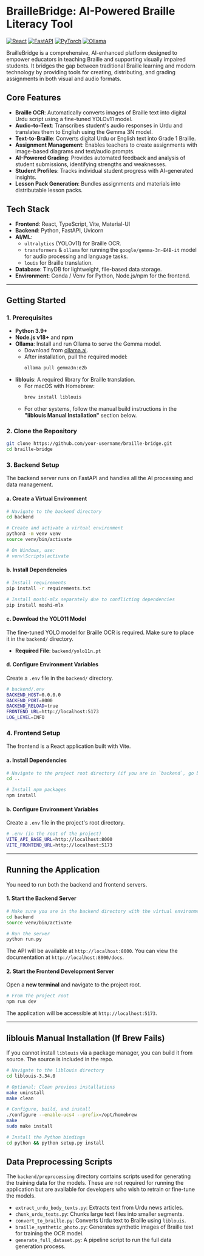 # BrailleBridge: AI-Powered Braille Literacy Tool

[![React](https://img.shields.io/badge/React-20232A?style=for-the-badge&logo=react&logoColor=61DAFB)](https://reactjs.org/)
[![FastAPI](https://img.shields.io/badge/FastAPI-005571?style=for-the-badge&logo=fastapi&logoColor=white)](https://fastapi.tiangolo.com/)
[![PyTorch](https://img.shields.io/badge/PyTorch-%23EE4C2C.svg?style=for-the-badge&logo=PyTorch&logoColor=white)](https://pytorch.org/)
[![Ollama](https://img.shields.io/badge/Ollama-000000?style=for-the-badge&logo=ollama&logoColor=white)](https://ollama.ai/)

BrailleBridge is a comprehensive, AI-enhanced platform designed to empower educators in teaching Braille and supporting visually impaired students. It bridges the gap between traditional Braille learning and modern technology by providing tools for creating, distributing, and grading assignments in both visual and audio formats.

## Core Features

-   **Braille OCR**: Automatically converts images of Braille text into digital Urdu script using a fine-tuned YOLOv11 model.
-   **Audio-to-Text**: Transcribes student's audio responses in Urdu and translates them to English using the Gemma 3N model.
-   **Text-to-Braille**: Converts digital Urdu or English text into Grade 1 Braille.
-   **Assignment Management**: Enables teachers to create assignments with image-based diagrams and text/audio prompts.
-   **AI-Powered Grading**: Provides automated feedback and analysis of student submissions, identifying strengths and weaknesses.
-   **Student Profiles**: Tracks individual student progress with AI-generated insights.
-   **Lesson Pack Generation**: Bundles assignments and materials into distributable lesson packs.

## Tech Stack

-   **Frontend**: React, TypeScript, Vite, Material-UI
-   **Backend**: Python, FastAPI, Uvicorn
-   **AI/ML**:
    -   `ultralytics` (YOLOv11) for Braille OCR.
    -   `transformers` & `ollama` for running the `google/gemma-3n-E4B-it` model for audio processing and language tasks.
    -   `louis` for Braille translation.
-   **Database**: TinyDB for lightweight, file-based data storage.
-   **Environment**: Conda / Venv for Python, Node.js/npm for the frontend.

---

## Getting Started

### 1. Prerequisites

-   **Python 3.9+**
-   **Node.js v18+** and **npm**
-   **Ollama**: Install and run Ollama to serve the Gemma model.
    -   Download from [ollama.ai](https://ollama.ai/).
    -   After installation, pull the required model:
        ```bash
        ollama pull gemma3n:e2b
        ```
-   **liblouis**: A required library for Braille translation.
    -   For macOS with Homebrew:
        ```bash
        brew install liblouis
        ```
    -   For other systems, follow the manual build instructions in the **"liblouis Manual Installation"** section below.

### 2. Clone the Repository

```bash
git clone https://github.com/your-username/braille-bridge.git
cd braille-bridge
```

### 3. Backend Setup

The backend server runs on FastAPI and handles all the AI processing and data management.

#### a. Create a Virtual Environment

```bash
# Navigate to the backend directory
cd backend

# Create and activate a virtual environment
python3 -m venv venv
source venv/bin/activate

# On Windows, use:
# venv\Scripts\activate
```

#### b. Install Dependencies

```bash
# Install requirements
pip install -r requirements.txt

# Install moshi-mlx separately due to conflicting dependencies
pip install moshi-mlx
```

#### c. Download the YOLO11 Model

The fine-tuned YOLO model for Braille OCR is required. Make sure to place it in the `backend/` directory.
-   **Required File**: `backend/yolo11n.pt`

#### d. Configure Environment Variables

Create a `.env` file in the `backend/` directory.

```bash
# backend/.env
BACKEND_HOST=0.0.0.0
BACKEND_PORT=8000
BACKEND_RELOAD=true
FRONTEND_URL=http://localhost:5173
LOG_LEVEL=INFO
```

### 4. Frontend Setup

The frontend is a React application built with Vite.

#### a. Install Dependencies

```bash
# Navigate to the project root directory (if you are in `backend`, go back)
cd ..

# Install npm packages
npm install
```

#### b. Configure Environment Variables

Create a `.env` file in the project's root directory.

```bash
# .env (in the root of the project)
VITE_API_BASE_URL=http://localhost:8000
VITE_FRONTEND_URL=http://localhost:5173
```

---

## Running the Application

You need to run both the backend and frontend servers.

#### 1. Start the Backend Server

```bash
# Make sure you are in the backend directory with the virtual environment activated
cd backend
source venv/bin/activate

# Run the server
python run.py
```

The API will be available at `http://localhost:8000`. You can view the documentation at `http://localhost:8000/docs`.

#### 2. Start the Frontend Development Server

Open a **new terminal** and navigate to the project root.

```bash
# From the project root
npm run dev
```

The application will be accessible at `http://localhost:5173`.

---

## liblouis Manual Installation (If Brew Fails)

If you cannot install `liblouis` via a package manager, you can build it from source. The source is included in the repo.

```bash
# Navigate to the liblouis directory
cd liblouis-3.34.0

# Optional: Clean previous installations
make uninstall
make clean

# Configure, build, and install
./configure --enable-ucs4 --prefix=/opt/homebrew
make
sudo make install

# Install the Python bindings
cd python && python setup.py install
```

## Data Preprocessing Scripts

The `backend/preprocessing` directory contains scripts used for generating the training data for the models. These are not required for running the application but are available for developers who wish to retrain or fine-tune the models.

-   `extract_urdu_body_texts.py`: Extracts text from Urdu news articles.
-   `chunk_urdu_texts.py`: Chunks large text files into smaller segments.
-   `convert_to_braille.py`: Converts Urdu text to Braille using `liblouis`.
-   `braille_synthetic_photo.py`: Generates synthetic images of Braille text for training the OCR model.
-   `generate_full_dataset.py`: A pipeline script to run the full data generation process.
